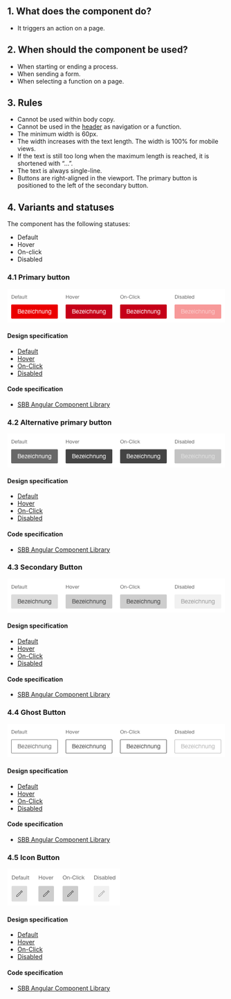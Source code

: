 ## 1. What does the component do?
* It triggers an action on a page.


## 2. When should the component be used?
* When starting or ending a process.
* When sending a form.
* When selecting a function on a page.


## 3. Rules
* Cannot be used within body copy.
* Cannot be used in the [header](https://digital.sbb.ch/en/webapps/modules/header)  as navigation or a function.
* The minimum width is 60px.
* The width increases with the text length. The width is 100% for mobile views.
* If the text is still too long when the maximum length is reached, it is shortened with “...”.
* The text is always single-line.
* Buttons are right-aligned in the viewport. The primary button is positioned to the left of the secondary button.


## 4. Variants and statuses
The component has the following statuses:
* Default
* Hover
* On-click
* Disabled

### 4.1 Primary button
![Image of the primary button component](https://raw.githubusercontent.com/sbb-design-systems/design-system-webapp-documentation/master/documentation/components/button/images/button_primary.png 'class: image')

#### Design specification
* [Default](https://www.sketch.com/s/58b25e4c-bf9c-4f74-973f-503538fcbea2/a/EAeGxd#Inspector)
* [Hover](https://www.sketch.com/s/58b25e4c-bf9c-4f74-973f-503538fcbea2/a/j14rem#Inspector)
* [On-Click](https://www.sketch.com/s/58b25e4c-bf9c-4f74-973f-503538fcbea2/a/dAgjdL#Inspector)
* [Disabled](https://www.sketch.com/s/58b25e4c-bf9c-4f74-973f-503538fcbea2/a/zJyKkM#Inspector)

#### Code specification
* [SBB Angular Component Library](https://sbb-angular.app.sbb.ch/business/components/button)

### 4.2 Alternative primary button
![Image of the alternative primary button component](https://raw.githubusercontent.com/sbb-design-systems/design-system-webapp-documentation/master/documentation/components/button/images/button_primary_alternative.png 'class: image')

#### Design specification
* [Default](https://www.sketch.com/s/58b25e4c-bf9c-4f74-973f-503538fcbea2/a/ZZVnp3#Inspector)
* [Hover](https://www.sketch.com/s/58b25e4c-bf9c-4f74-973f-503538fcbea2/a/JRAJyk#Inspector)
* [On-Click](https://www.sketch.com/s/58b25e4c-bf9c-4f74-973f-503538fcbea2/a/vjRQr4#Inspector)
* [Disabled](https://www.sketch.com/s/58b25e4c-bf9c-4f74-973f-503538fcbea2/a/47o5kD#Inspector)

#### Code specification
* [SBB Angular Component Library](https://sbb-angular.app.sbb.ch/business/components/button)

### 4.3 Secondary Button
![Image of the secondary button component](https://raw.githubusercontent.com/sbb-design-systems/design-system-webapp-documentation/master/documentation/components/button/images/button_secondary.png 'class: image')

#### Design specification
* [Default](https://www.sketch.com/s/58b25e4c-bf9c-4f74-973f-503538fcbea2/a/e0ldzP#Inspector)
* [Hover](https://www.sketch.com/s/58b25e4c-bf9c-4f74-973f-503538fcbea2/a/GlodYO#Inspector)
* [On-Click](https://www.sketch.com/s/58b25e4c-bf9c-4f74-973f-503538fcbea2/a/OKeRYm#Inspector)
* [Disabled](https://www.sketch.com/s/58b25e4c-bf9c-4f74-973f-503538fcbea2/a/mYPK0P#Inspector)

#### Code specification
* [SBB Angular Component Library](https://sbb-angular.app.sbb.ch/business/components/button)

### 4.4 Ghost Button
![Image of the ghost button component](https://raw.githubusercontent.com/sbb-design-systems/design-system-webapp-documentation/master/documentation/components/button/images/button_ghost.png 'class: image')

#### Design specification
* [Default](https://www.sketch.com/s/58b25e4c-bf9c-4f74-973f-503538fcbea2/a/DaEw94#Inspector)
* [Hover](https://www.sketch.com/s/58b25e4c-bf9c-4f74-973f-503538fcbea2/a/amMazD#Inspector)
* [On-Click](https://www.sketch.com/s/58b25e4c-bf9c-4f74-973f-503538fcbea2/a/AOZR9R#Inspector)
* [Disabled](https://www.sketch.com/s/58b25e4c-bf9c-4f74-973f-503538fcbea2/a/0KA7dG#Inspector)

#### Code specification
* [SBB Angular Component Library](https://sbb-angular.app.sbb.ch/business/components/button)

### 4.5 Icon Button
![Image of the icon button component](https://raw.githubusercontent.com/sbb-design-systems/design-system-webapp-documentation/master/documentation/components/button/images/button_icon.png 'class: image')

#### Design specification
* [Default](https://www.sketch.com/s/58b25e4c-bf9c-4f74-973f-503538fcbea2/a/DaEw94)
* [Hover](https://www.sketch.com/s/58b25e4c-bf9c-4f74-973f-503538fcbea2/a/amMazD)
* [On-Click](https://www.sketch.com/s/58b25e4c-bf9c-4f74-973f-503538fcbea2/a/AOZR9R)
* [Disabled](https://www.sketch.com/s/58b25e4c-bf9c-4f74-973f-503538fcbea2/a/0KA7dG)

#### Code specification
* [SBB Angular Component Library](https://sbb-angular.app.sbb.ch/business/components/button)
